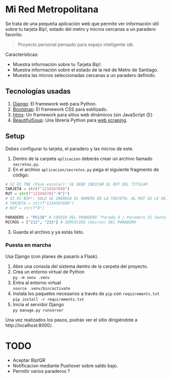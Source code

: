 # Mi Red Metropolitana
Se trata de una pequeña aplicación web que permite ver información útil sobre tu tarjeta Bip!, estado del metro y micros cercanas a un paradero favorito.  
> Proyecto personal pensado para espejo inteligente *idk*.  

Características:  

 - Muestra información sobre tu Tarjeta Bip!.  
 - Muestra información sobre el estado de la red de Metro de Santiago.  
 - Muestra las micros seleccionadas cercanas a un paradero definido.  

## Tecnologías usadas

 1. [Django](https://www.djangoproject.com/): El framework web para Python.  
 2. [Bootstrap](https://getbootstrap.com/): El framework CSS para estilizado.  
 3. [htmx](https://htmx.org/): Un framework para sitios web dinámicos (sin JavaScript 😊)  
 4. [BeautifulSoup](https://www.crummy.com/software/BeautifulSoup/): Una librería Python para [web scraping](https://es.wikipedia.org/wiki/Web_scraping#T%C3%A9cnicas).  

## Setup
Debes configurar tu tarjeta, el paradero y las micros de este.  

 1. Dentro de la carpeta `aplicacion` deberás crear un archivo llamado `secretos.py`.  
 2. En el archivo `aplicacion/secretos.py` pega el siguiente fragmento de código:  
 ```python
 # SI ES TNE (Pase escolar): SE DEBE INDICAR EL RUT DEL TITULAR
 TARJETA = str(f"1234567890")
 RUT = str(f"12345678{"-9"}")
 # SI ES BIP!: SOLO SE INGRESA EL NUMERO DE LA TARJETA, AL RUT SE LE DEJA UN "0"
 # TARJETA = str(f"1234567890")
 # RUT = str(f"0")

 PARADERO = "PG138" # CODIGO DEL PARADERO "Parada 4 / Paradero 31 Santa Rosa"
 MICROS = ["212", "233"] # SERVICIOS (micros) DEL PARADERO
 ```
 3. Guarda el archivo y ya estás listo.  

### Puesta en marcha
Usa Django (con planes de pasarlo a Flask).  

 1. Abre una consola del sistema dentro de la carpeta del proyecto.  
 2. Crea un entorno virtual de Python  
    `py -m venv .venv`  
 3. Entra al entorno virtual  
    `source .venv/bin/activate`  
 5. Instala los paquetes necesarios a través de `pip` con `requirements.txt`  
    `pip install -r requirements.txt`  
 7. Inicia el servidor Django  
    `py manage.py runserver`  

Una vez realizados los pasos, podrás ver el sitio dirigiéndote a http://localhost:8000/.  

# TODO

 - Aceptar Bip!QR
 - Notificacion mediante Pushover sobre saldo bajo.
 - Permitir varios paraderos ?
